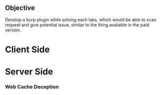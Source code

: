 

## Objective

Develop a burp plugin while solving each labs, which would be able to scan request and give potential issue, similar to the thing available in the paid version.


# Client Side



# Server Side

### Web Cache Deception



